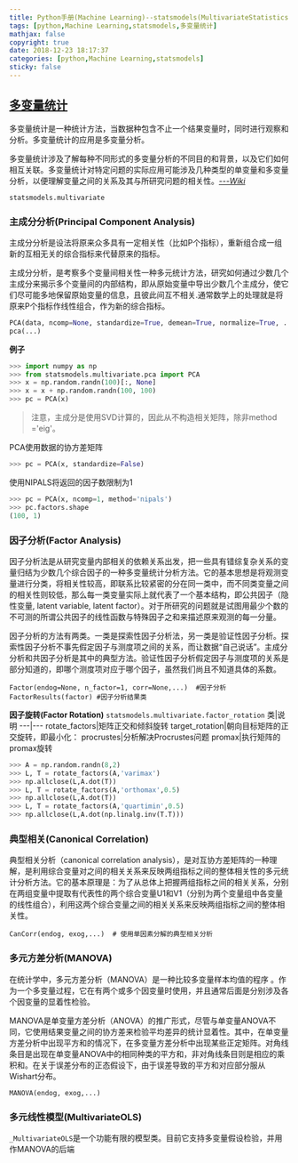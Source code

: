 ```yaml
---
title: Python手册(Machine Learning)--statsmodels(MultivariateStatistics)
tags: [python,Machine Learning,statsmodels,多变量统计]
mathjax: false
copyright: true
date: 2018-12-23 18:17:37
categories: [python,Machine Learning,statsmodels]
sticky: false
---
```



## [多变量统计](https://www.statsmodels.org/stable/multivariate.html)


多变量统计是一种统计方法，当数据种包含不止一个结果变量时，同时进行观察和分析。多变量统计的应用是多变量分析。

多变量统计涉及了解每种不同形式的多变量分析的不同目的和背景，以及它们如何相互关联。多变量统计对特定问题的实际应用可能涉及几种类型的单变量和多变量分析，以便理解变量之间的关系及其与所研究问题的相关性。*[---Wiki](https://en.wikipedia.org/wiki/Multivariate_statistics)*

`statsmodels.multivariate`

<!-- more -->

### 主成分分析(Principal Component Analysis)

主成分分析是设法将原来众多具有一定相关性（比如P个指标），重新组合成一组新的互相无关的综合指标来代替原来的指标。

主成分分析，是考察多个变量间相关性一种多元统计方法，研究如何通过少数几个主成分来揭示多个变量间的内部结构，即从原始变量中导出少数几个主成分，使它们尽可能多地保留原始变量的信息，且彼此间互不相关.通常数学上的处理就是将原来P个指标作线性组合，作为新的综合指标。

```python
PCA(data, ncomp=None, standardize=True, demean=True, normalize=True, ...)
pca(...)
```

**例子**

```python
>>> import numpy as np
>>> from statsmodels.multivariate.pca import PCA
>>> x = np.random.randn(100)[:, None]
>>> x = x + np.random.randn(100, 100)
>>> pc = PCA(x)
```

> 注意，主成分是使用SVD计算的，因此从不构造相关矩阵，除非method ='eig'。

PCA使用数据的协方差矩阵
```python
>>> pc = PCA(x, standardize=False)
```
使用NIPALS将返回的因子数限制为1
```python
>>> pc = PCA(x, ncomp=1, method='nipals')
>>> pc.factors.shape
(100, 1)
```
### 因子分析(Factor Analysis)

因子分析法是从研究变量内部相关的依赖关系出发，把一些具有错综复杂关系的变量归结为少数几个综合因子的一种多变量统计分析方法。它的基本思想是将观测变量进行分类，将相关性较高，即联系比较紧密的分在同一类中，而不同类变量之间的相关性则较低，那么每一类变量实际上就代表了一个基本结构，即公共因子（隐性变量, latent variable, latent factor）。对于所研究的问题就是试图用最少个数的不可测的所谓公共因子的线性函数与特殊因子之和来描述原来观测的每一分量。

因子分析的方法有两类。一类是探索性因子分析法，另一类是验证性因子分析。探索性因子分析不事先假定因子与测度项之间的关系，而让数据“自己说话”。主成分分析和共因子分析是其中的典型方法。验证性因子分析假定因子与测度项的关系是部分知道的，即哪个测度项对应于哪个因子，虽然我们尚且不知道具体的系数。

```
Factor(endog=None, n_factor=1, corr=None,...)  #因子分析
FactorResults(factor) #因子分析结果类
```

**因子旋转(Factor Rotation)**
`statsmodels.multivariate.factor_rotation`
类|说明
---|---
rotate_factors|矩阵正交和倾斜旋转
target_rotation|朝向目标矩阵的正交旋转，即最小化：
procrustes|分析解决Procrustes问题
promax|执行矩阵的promax旋转
```python
>>> A = np.random.randn(8,2)
>>> L, T = rotate_factors(A,'varimax')
>>> np.allclose(L,A.dot(T))
>>> L, T = rotate_factors(A,'orthomax',0.5)
>>> np.allclose(L,A.dot(T))
>>> L, T = rotate_factors(A,'quartimin',0.5)
>>> np.allclose(L,A.dot(np.linalg.inv(T.T)))
```

### 典型相关(Canonical Correlation)
典型相关分析（canonical correlation analysis），是对互协方差矩阵的一种理解，是利用综合变量对之间的相关关系来反映两组指标之间的整体相关性的多元统计分析方法。它的基本原理是：为了从总体上把握两组指标之间的相关关系，分别在两组变量中提取有代表性的两个综合变量U1和V1（分别为两个变量组中各变量的线性组合），利用这两个综合变量之间的相关关系来反映两组指标之间的整体相关性。

`CanCorr(endog, exog,...)  # 使用单因素分解的典型相关分析`

### 多元方差分析(MANOVA)

在统计学中，多元方差分析（MANOVA）是一种比较多变量样本均值的程序 。作为一个多变量过程，它在有两个或多个因变量时使用，并且通常后面是分别涉及各个因变量的显着性检验。

MANOVA是单变量方差分析（ANOVA）的推广形式，尽管与单变量ANOVA不同，它使用结果变量之间的协方差来检验平均差异的统计显着性。其中，在单变量方差分析中出现平方和的情况下，在多变量方差分析中出现某些正定矩阵。对角线条目是出现在单变量ANOVA中的相同种类的平方和，非对角线条目则是相应的乘积和。在关于误差分布的正态假设下，由于误差导致的平方和对应部分服从Wishart分布。

`MANOVA(endog, exog,...)`

### 多元线性模型(MultivariateOLS)

`_MultivariateOLS`是一个功能有限的模型类。目前它支持多变量假设检验，并用作MANOVA的后端





